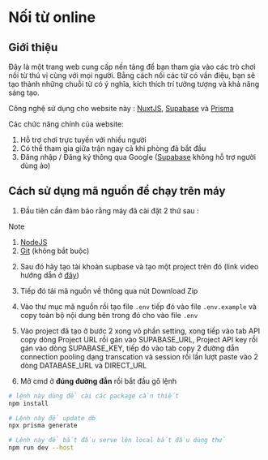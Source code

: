 # Nối từ online


## Giới thiệu

Đây là một trang web cung cấp nền tảng để bạn tham gia vào các trò chơi nối từ thú vị cùng với mọi người. Bằng cách nối các từ có vần điệu, bạn sẽ tạo thành những chuỗi từ có ý nghĩa, kích thích trí tưởng tượng và khả năng sáng tạo.

Công nghệ sử dụng cho website này : [NuxtJS](https://nuxt.com), [Supabase](https://supabase.com/) và [Prisma](https://www.prisma.io/)

Các chức năng chính của website:

1. Hỗ trợ chơi trực tuyến với nhiều người
2. Có thể tham gia giữa trận ngay cả khi phòng đã bắt đầu
3. Đăng nhập / Đăng ký thông qua Google ([Supabase](https://supabase.com/) không hỗ trợ người dùng ảo)

## Cách sử dụng mã nguồn để chạy trên máy

1. Đầu tiên cần đảm bảo rằng máy đã cài đặt 2 thứ sau :

> [!NOTE]
>
> 1. [NodeJS](https://nodejs.org/en)
> 2. [Git](https://git-scm.com/) (không bắt buộc)

2. Sau đó hãy tạo tài khoản supbase và tạo một project trên đó (link video hướng dẫn ở [đây](https://www.youtube.com/watch?v=-jISW-jVG-s))

3. Tiếp đó tải mã nguồn về thông qua nút Download Zip

4. Vào thư mục mã nguồn rồi tạo file `.env` tiếp đó vào file `.env.example` và copy toàn bộ nội dung bên trong đó cho vào file `.env`

5. Vào project đã tạo ở bước 2 xong vô phần setting, xong tiếp vào tab API copy dòng Project URL rồi gán vào SUPABASE_URL, Project API key rồi gán vào dòng SUPABASE_KEY, tiếp đó vào tab copy 2 đường dẫn connection pooling dạng transcation và session rồi lần lượt paste vào 2 dòng DATABASE_URL và DIRECT_URL

6. Mở cmd ở **đúng đường đẫn** rồi bắt đầu gõ lệnh

```bash
# lệnh này dùng để cài các package cần thiết
npm install

# Lệnh này để update db
npx prisma generate

# Lệnh này để bắt đầu serve lên local bắt đầu dùng thử
npm run dev --host
```
